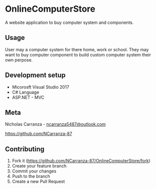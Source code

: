 # OnlineComputerStore

A website application to buy computer system and components.

## Usage

User may a computer system for there home, work or school.
They may want to buy computer component to build custom
computer system their own perpose.

## Development setup

* Micorosft Visual Studio 2017
* C# Language
* ASP.NET - MVC

## Meta

Nicholas Carranza - ncarranza5487@outlook.com

https://github.com/NCarranza-87

## Contributing

1. Fork it (https://github.com/NCarranza-87/OnlineComputerStore/fork)
2. Create your feature branch
3. Commit your changes
4. Push to the branch
5. Create a new Pull Request
